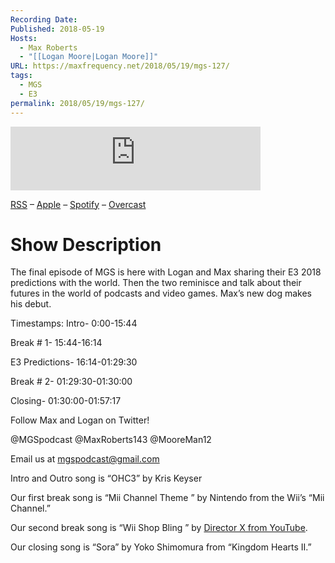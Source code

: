 ```yaml
---
Recording Date: 
Published: 2018-05-19
Hosts:
  - Max Roberts
  - "[[Logan Moore|Logan Moore]]"
URL: https://maxfrequency.net/2018/05/19/mgs-127/
tags:
  - MGS
  - E3
permalink: 2018/05/19/mgs-127/
---
```

<iframe src="https://podcasters.spotify.com/pod/show/millennialgamingspeak/embed/episodes/Episode-127-The-Final-Episode-e1adhsl/a-a6ts44m" height="102px" width="400px" frameborder="0" scrolling="no"></iframe>

[RSS](https://anchor.fm/s/74aa3858/podcast/rss) – [Apple](https://podcasts.apple.com/us/podcast/episode-3-gdc-wrap-up/id1000915981?i=1000542222515) – [Spotify](https://open.spotify.com/episode/7wePXT4Bt22LWifVLx3n8y) – [Overcast](https://overcast.fm/+EtIgeWxEU)
# Show Description

The final episode of MGS is here with Logan and Max sharing their E3 2018 predictions with the world. Then the two reminisce and talk about their futures in the world of podcasts and video games. Max’s new dog makes his debut.

Timestamps:
Intro- 0:00-15:44

Break # 1- 15:44-16:14

E3 Predictions- 16:14-01:29:30

Break # 2- 01:29:30-01:30:00

Closing- 01:30:00-01:57:17

Follow Max and Logan on Twitter!

@MGSpodcast
@MaxRoberts143
@MooreMan12

Email us at mgspodcast@gmail.com

Intro and Outro song is “OHC3” by Kris Keyser

Our first break song is “Mii Channel Theme ” by Nintendo from the Wii’s “Mii Channel.”

Our second break song is “Wii Shop Bling ” by [Director X from YouTube](https://www.youtube.com/watch?v=gYOEyzBFYa4).

Our closing song is “Sora” by Yoko Shimomura from “Kingdom Hearts II.”